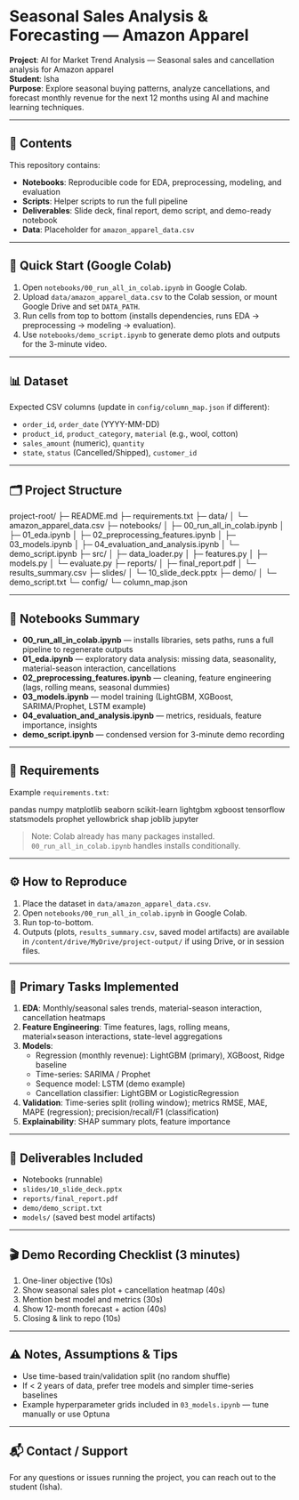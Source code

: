 # Seasonal Sales Analysis & Forecasting — Amazon Apparel

**Project**: AI for Market Trend Analysis — Seasonal sales and cancellation analysis for Amazon apparel  
**Student**: Isha  
**Purpose**: Explore seasonal buying patterns, analyze cancellations, and forecast monthly revenue for the next 12 months using AI and machine learning techniques.

---

## 📂 Contents
This repository contains:

- **Notebooks**: Reproducible code for EDA, preprocessing, modeling, and evaluation  
- **Scripts**: Helper scripts to run the full pipeline  
- **Deliverables**: Slide deck, final report, demo script, and demo-ready notebook  
- **Data**: Placeholder for `amazon_apparel_data.csv`  

---

## 🚀 Quick Start (Google Colab)
1. Open `notebooks/00_run_all_in_colab.ipynb` in Google Colab.  
2. Upload `data/amazon_apparel_data.csv` to the Colab session, or mount Google Drive and set `DATA_PATH`.  
3. Run cells from top to bottom (installs dependencies, runs EDA → preprocessing → modeling → evaluation).  
4. Use `notebooks/demo_script.ipynb` to generate demo plots and outputs for the 3-minute video.

---

## 📊 Dataset
Expected CSV columns (update in `config/column_map.json` if different):

- `order_id`, `order_date` (YYYY-MM-DD)  
- `product_id`, `product_category`, `material` (e.g., wool, cotton)  
- `sales_amount` (numeric), `quantity`  
- `state`, `status` (Cancelled/Shipped), `customer_id`  

---

## 🗂 Project Structure

project-root/
├─ README.md
├─ requirements.txt
├─ data/
│ └─ amazon_apparel_data.csv
├─ notebooks/
│ ├─ 00_run_all_in_colab.ipynb
│ ├─ 01_eda.ipynb
│ ├─ 02_preprocessing_features.ipynb
│ ├─ 03_models.ipynb
│ ├─ 04_evaluation_and_analysis.ipynb
│ └─ demo_script.ipynb
├─ src/
│ ├─ data_loader.py
│ ├─ features.py
│ ├─ models.py
│ └─ evaluate.py
├─ reports/
│ ├─ final_report.pdf
│ └─ results_summary.csv
├─ slides/
│ └─ 10_slide_deck.pptx
├─ demo/
│ └─ demo_script.txt
└─ config/
└─ column_map.json

---

## 📓 Notebooks Summary

- **00_run_all_in_colab.ipynb** — installs libraries, sets paths, runs a full pipeline to regenerate outputs  
- **01_eda.ipynb** — exploratory data analysis: missing data, seasonality, material-season interaction, cancellations  
- **02_preprocessing_features.ipynb** — cleaning, feature engineering (lags, rolling means, seasonal dummies)  
- **03_models.ipynb** — model training (LightGBM, XGBoost, SARIMA/Prophet, LSTM example)  
- **04_evaluation_and_analysis.ipynb** — metrics, residuals, feature importance, insights  
- **demo_script.ipynb** — condensed version for 3-minute demo recording  

---

## 📌 Requirements

Example `requirements.txt`:

pandas
numpy
matplotlib
seaborn
scikit-learn
lightgbm
xgboost
tensorflow
statsmodels
prophet
yellowbrick
shap
joblib
jupyter


> Note: Colab already has many packages installed. `00_run_all_in_colab.ipynb` handles installs conditionally.

---

## ⚙ How to Reproduce

1. Place the dataset in `data/amazon_apparel_data.csv`.  
2. Open `notebooks/00_run_all_in_colab.ipynb` in Google Colab.  
3. Run top-to-bottom.  
4. Outputs (plots, `results_summary.csv`, saved model artifacts) are available in `/content/drive/MyDrive/project-output/` if using Drive, or in session files.

---

## 📝 Primary Tasks Implemented

1. **EDA**: Monthly/seasonal sales trends, material-season interaction, cancellation heatmaps  
2. **Feature Engineering**: Time features, lags, rolling means, material×season interactions, state-level aggregations  
3. **Models**:  
   - Regression (monthly revenue): LightGBM (primary), XGBoost, Ridge baseline  
   - Time-series: SARIMA / Prophet  
   - Sequence model: LSTM (demo example)  
   - Cancellation classifier: LightGBM or LogisticRegression  
4. **Validation**: Time-series split (rolling window); metrics RMSE, MAE, MAPE (regression); precision/recall/F1 (classification)  
5. **Explainability**: SHAP summary plots, feature importance  

---

## 🎯 Deliverables Included

- Notebooks (runnable)  
- `slides/10_slide_deck.pptx`  
- `reports/final_report.pdf`  
- `demo/demo_script.txt`  
- `models/` (saved best model artifacts)  

---

## 🎬 Demo Recording Checklist (3 minutes)

1. One-liner objective (10s)  
2. Show seasonal sales plot + cancellation heatmap (40s)  
3. Mention best model and metrics (30s)  
4. Show 12-month forecast + action (40s)  
5. Closing & link to repo (10s)  

---

## ⚠ Notes, Assumptions & Tips

- Use time-based train/validation split (no random shuffle)  
- If < 2 years of data, prefer tree models and simpler time-series baselines  
- Example hyperparameter grids included in `03_models.ipynb` — tune manually or use Optuna  

---

## 📬 Contact / Support

For any questions or issues running the project, you can reach out to the student (Isha).  
